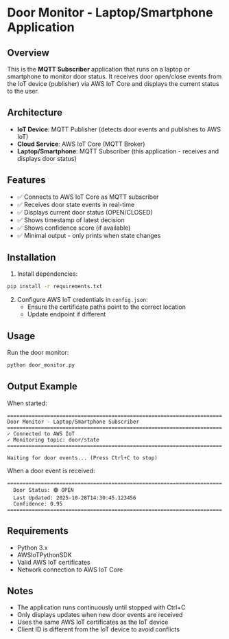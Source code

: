 # Door Monitor - Laptop/Smartphone Application

## Overview
This is the **MQTT Subscriber** application that runs on a laptop or smartphone to monitor door status. It receives door open/close events from the IoT device (publisher) via AWS IoT Core and displays the current status to the user.

## Architecture
- **IoT Device**: MQTT Publisher (detects door events and publishes to AWS IoT)
- **Cloud Service**: AWS IoT Core (MQTT Broker)
- **Laptop/Smartphone**: MQTT Subscriber (this application - receives and displays door status)

## Features
- ✅ Connects to AWS IoT Core as MQTT subscriber
- ✅ Receives door state events in real-time
- ✅ Displays current door status (OPEN/CLOSED)
- ✅ Shows timestamp of latest decision
- ✅ Shows confidence score (if available)
- ✅ Minimal output - only prints when state changes

## Installation

1. Install dependencies:
```bash
pip install -r requirements.txt
```

2. Configure AWS IoT credentials in `config.json`:
   - Ensure the certificate paths point to the correct location
   - Update endpoint if different

## Usage

Run the door monitor:
```bash
python door_monitor.py
```

## Output Example

When started:
```
======================================================================
Door Monitor - Laptop/Smartphone Subscriber
======================================================================
✓ Connected to AWS IoT
✓ Monitoring topic: door/state
======================================================================

Waiting for door events... (Press Ctrl+C to stop)
```

When a door event is received:
```
======================================================================
  Door Status: 🟢 OPEN
  Last Updated: 2025-10-28T14:30:45.123456
  Confidence: 0.95
======================================================================
```

## Requirements

- Python 3.x
- AWSIoTPythonSDK
- Valid AWS IoT certificates
- Network connection to AWS IoT Core

## Notes

- The application runs continuously until stopped with Ctrl+C
- Only displays updates when new door events are received
- Uses the same AWS IoT certificates as the IoT device
- Client ID is different from the IoT device to avoid conflicts
